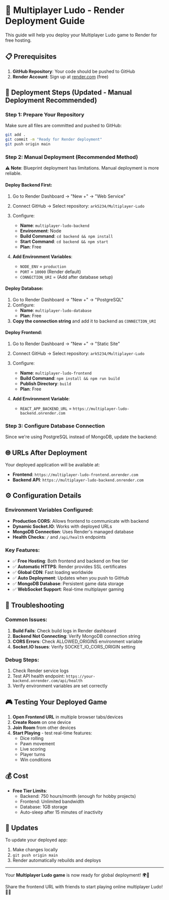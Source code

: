 # 🚀 Multiplayer Ludo - Render Deployment Guide

This guide will help you deploy your Multiplayer Ludo game to Render for free hosting.

## 📋 Prerequisites

1. **GitHub Repository**: Your code should be pushed to GitHub
2. **Render Account**: Sign up at [render.com](https://render.com) (free)

## 🎯 Deployment Steps (Updated - Manual Deployment Recommended)

### Step 1: Prepare Your Repository

Make sure all files are committed and pushed to GitHub:
```bash
git add .
git commit -m "Ready for Render deployment"
git push origin main
```

### Step 2: Manual Deployment (Recommended Method)

**⚠️ Note**: Blueprint deployment has limitations. Manual deployment is more reliable.

#### Deploy Backend First:
1. Go to Render Dashboard → "New +" → "Web Service"
2. Connect GitHub → Select repository: `ark5234/Multiplayer-Ludo`
3. Configure:
   - **Name**: `multiplayer-ludo-backend`
   - **Environment**: Node
   - **Build Command**: `cd backend && npm install`
   - **Start Command**: `cd backend && npm start`
   - **Plan**: Free
   
4. **Add Environment Variables**:
   - `NODE_ENV` = `production`
   - `PORT` = `10000` (Render default)
   - `CONNECTION_URI` = (Add after database setup)

#### Deploy Database:
1. Go to Render Dashboard → "New +" → "PostgreSQL"
2. Configure:
   - **Name**: `multiplayer-ludo-database`
   - **Plan**: Free
3. **Copy the connection string** and add it to backend as `CONNECTION_URI`

#### Deploy Frontend:
1. Go to Render Dashboard → "New +" → "Static Site"
2. Connect GitHub → Select repository: `ark5234/Multiplayer-Ludo`
3. Configure:
   - **Name**: `multiplayer-ludo-frontend`
   - **Build Command**: `npm install && npm run build`
   - **Publish Directory**: `build`
   - **Plan**: Free

4. **Add Environment Variable**:
   - `REACT_APP_BACKEND_URL` = `https://multiplayer-ludo-backend.onrender.com`

### Step 3: Configure Database Connection

Since we're using PostgreSQL instead of MongoDB, update the backend:

## 🌐 URLs After Deployment

Your deployed application will be available at:
- **Frontend**: `https://multiplayer-ludo-frontend.onrender.com`
- **Backend API**: `https://multiplayer-ludo-backend.onrender.com`

## ⚙️ Configuration Details

### Environment Variables Configured:
- **Production CORS**: Allows frontend to communicate with backend
- **Dynamic Socket.IO**: Works with deployed URLs
- **MongoDB Connection**: Uses Render's managed database
- **Health Checks**: `/` and `/api/health` endpoints

### Key Features:
- ✅ **Free Hosting**: Both frontend and backend on free tier
- ✅ **Automatic HTTPS**: Render provides SSL certificates
- ✅ **Global CDN**: Fast loading worldwide
- ✅ **Auto Deployment**: Updates when you push to GitHub
- ✅ **MongoDB Database**: Persistent game data storage
- ✅ **WebSocket Support**: Real-time multiplayer gaming

## 🔧 Troubleshooting

### Common Issues:

1. **Build Fails**: Check build logs in Render dashboard
2. **Backend Not Connecting**: Verify MongoDB connection string
3. **CORS Errors**: Check ALLOWED_ORIGINS environment variable
4. **Socket.IO Issues**: Verify SOCKET_IO_CORS_ORIGIN setting

### Debug Steps:
1. Check Render service logs
2. Test API health endpoint: `https://your-backend.onrender.com/api/health`
3. Verify environment variables are set correctly

## 🎮 Testing Your Deployed Game

1. **Open Frontend URL** in multiple browser tabs/devices
2. **Create Room** on one device
3. **Join Room** from other devices
4. **Start Playing** - test real-time features:
   - Dice rolling
   - Pawn movement
   - Live scoring
   - Player turns
   - Win conditions

## 💰 Cost

- **Free Tier Limits**:
  - Backend: 750 hours/month (enough for hobby projects)
  - Frontend: Unlimited bandwidth
  - Database: 1GB storage
  - Auto-sleep after 15 minutes of inactivity

## 🔄 Updates

To update your deployed app:
1. Make changes locally
2. `git push origin main`
3. Render automatically rebuilds and deploys

---

Your **Multiplayer Ludo game** is now ready for global deployment! 🌍🎯

Share the frontend URL with friends to start playing online multiplayer Ludo! 🎲✨